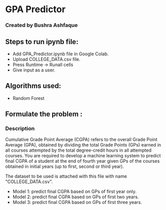 # GPA Predictor

### Created by Bushra Ashfaque

## Steps to run ipynb file:

- Add GPA_Predictor.ipynb file in Google Colab.
- Upload COLLEGE_DATA.csv file.
- Press Runtime -> Runall cells
- Give input as a user.

## Algorithms used:

- Random Forest

## Formulate the problem :

### Description

Cumulative Grade Point Average (CGPA) refers to the overall Grade Point Average (GPA), obtained by dividing the total Grade Points (GPs) earned in all courses attempted by the total degree-credit hours in all attempted courses. You are required to develop a machine learning system to predict final CGPA of a student at the end of fourth year given GPs of the courses obtained in initial years (up to first, second or third year).

The dataset to be used is attached with this file with name "COLLEGE_DATA.csv".

- Model 1: predict final CGPA based on GPs of first year only.
- Model 2: predict final CGPA based on GPs of first two years.
- Model 3: predict final CGPA based on GPs of first three years.

